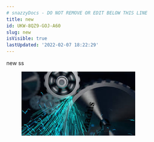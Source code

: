 ```yaml
---
# snazzyDocs - DO NOT REMOVE OR EDIT BELOW THIS LINE
title: new
id: UKW-8QZ9-GOJ-A60
slug: new
isVisible: true
lastUpdated: '2022-02-07 18:22:29'
---
```

new ss

<figure><img src="https://github.com/rogerraa/callout-md-test/raw/main/images/lhRlz2BaeV7ot96IdDmj.jpeg"></figure>